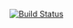 [![Build Status](https://app.travis-ci.com/Xazeq/job4j_todo.svg?branch=master)](https://app.travis-ci.com/Xazeq/job4j_todo)

